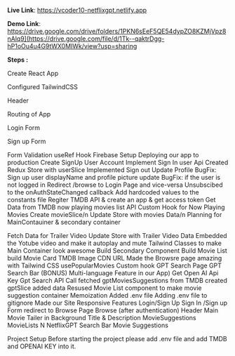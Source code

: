 **Live Link**: https://vcoder10-netflixgpt.netlify.app

**Demo Link**: https://drive.google.com/drive/folders/1PKN6sEeF5QE54dypZO8KZMjVpz8nAlq9](https://drive.google.com/file/d/1Tk--qaktrDgg-hP1oOu4u4G9tWX0MIWk/view?usp=sharing

**Steps :**

Create React App

Configured TailwindCSS

Header

Routing of App

Login Form

Sign up Form

Form Validation
useRef Hook
Firebase Setup
Deploying our app to production
Create SignUp User Account
Implement Sign In user Api
Created Redux Store with userSlice
Implemented Sign out
Update Profile
BugFix: Sign up user displayName and profile picture update
BugFix: if the user is not logged in Redirect /browse to Login Page and vice-versa
Unsubscibed to the onAuthStateChanged callback
Add hardcoded values to the constants file
Regiter TMDB API & create an app & get access token
Get Data from TMDB now playing movies list API
Custom Hook for Now Playing Movies
Create movieSlice/n
Update Store with movies Data/n
Planning for MainContauiner & secondary container

Fetch Data for Trailer Video
Update Store with Trailer Video Data
Embedded the Yotube video and make it autoplay and mute
Tailwind Classes to make Main Container look awesome
Build Secondary Component
Build Movie List
build Movie Card
TMDB Image CDN URL
Made the Browsre page amazing with Tailwind CSS
usePopularMovies Custom hook
GPT Search Page
GPT Search Bar
(BONUS) Multi-language Feature in our App)
Get Open AI Api Key
Gpt Search API Call
fetched gptMoviesSuggestions from TMDB
created gptSlice added data
Resused Movie List component to make movie suggestion container
Memoization
Added .env file
Adding .env file to gitignore
Made our Site Responsive
Features
Login/Sign Up
Sign In /Sign up Form
redirect to Browse Page
Browse (after authentication)
Header
Main Movie
Tailer in Background
Title & Description
MovieSuggestions
MovieLists N
NetflixGPT
Search Bar
Movie Suggestions

Project Setup
Before starting the project please add .env file and add TMDB and OPENAI KEY into it.
